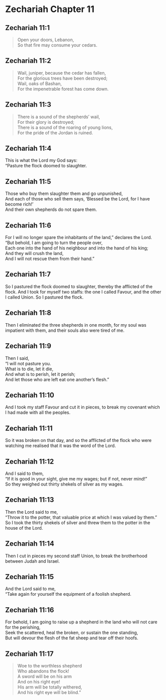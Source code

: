 # Zechariah Chapter 11

## Zechariah 11:1

> Open your doors, Lebanon,  
> So that fire may consume your cedars.

## Zechariah 11:2

> Wail, juniper, because the cedar has fallen,  
> For the glorious trees have been destroyed;  
> Wail, oaks of Bashan,  
> For the impenetrable forest has come down.

## Zechariah 11:3

> There is a sound of the shepherds’ wail,  
> For their glory is destroyed;  
> There is a sound of the roaring of young lions,  
> For the pride of the Jordan is ruined.

## Zechariah 11:4

This is what the Lord my God says:  
“Pasture the flock doomed to slaughter.

## Zechariah 11:5

Those who buy them slaughter them and go unpunished,  
And each of those who sell them says, ‘Blessed be the Lord, for I have become rich!’  
And their own shepherds do not spare them.

## Zechariah 11:6

For I will no longer spare the inhabitants of the land,” declares the Lord.  
“But behold, I am going to turn the people over,  
Each one into the hand of his neighbour and into the hand of his king;  
And they will crush the land,  
And I will not rescue them from their hand.”

## Zechariah 11:7

So I pastured the flock doomed to slaughter, thereby the afflicted of the flock. And I took for myself two staffs: the one I called Favour, and the other I called Union. So I pastured the flock.

## Zechariah 11:8

Then I eliminated the three shepherds in one month, for my soul was impatient with them, and their souls also were tired of me.

## Zechariah 11:9

Then I said,  
“I will not pasture you.  
What is to die, let it die,  
And what is to perish, let it perish;  
And let those who are left eat one another’s flesh.”

## Zechariah 11:10

And I took my staff Favour and cut it in pieces, to break my covenant which I had made with all the peoples.

## Zechariah 11:11

So it was broken on that day, and so the afflicted of the flock who were watching me realised that it was the word of the Lord.

## Zechariah 11:12

And I said to them,  
“If it is good in your sight, give me my wages; but if not, never mind!”  
So they weighed out thirty shekels of silver as my wages.

## Zechariah 11:13

Then the Lord said to me,  
“Throw it to the potter, that valuable price at which I was valued by them.”  
So I took the thirty shekels of silver and threw them to the potter in the house of the Lord.

## Zechariah 11:14

Then I cut in pieces my second staff Union, to break the brotherhood between Judah and Israel.

## Zechariah 11:15

And the Lord said to me,  
“Take again for yourself the equipment of a foolish shepherd.

## Zechariah 11:16

For behold, I am going to raise up a shepherd in the land who will not care for the perishing,  
Seek the scattered, heal the broken, or sustain the one standing,  
But will devour the flesh of the fat sheep and tear off their hoofs.

## Zechariah 11:17

> Woe to the worthless shepherd  
> Who abandons the flock!  
> A sword will be on his arm  
> And on his right eye!  
> His arm will be totally withered,  
> And his right eye will be blind.”
